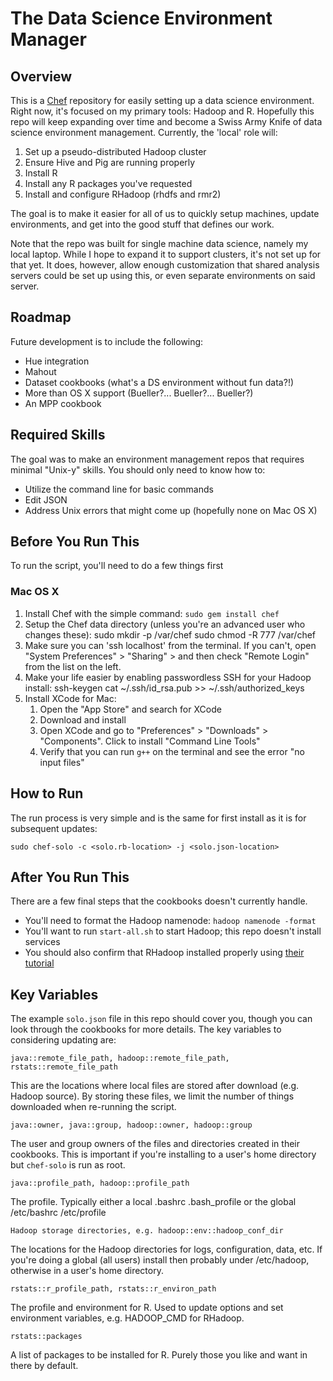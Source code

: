 # The Data Science Environment Manager

## Overview
This is a [Chef](http://wiki.opscode.com/display/chef/Home) repository for easily setting up
a data science environment.  Right now, it's focused on my primary tools: Hadoop and R.  Hopefully
this repo will keep expanding over time and become a Swiss Army Knife of data science environment
management.  Currently, the 'local' role will:

1. Set up a pseudo-distributed Hadoop cluster
2. Ensure Hive and Pig are running properly
3. Install R
4. Install any R packages you've requested
5. Install and configure RHadoop (rhdfs and rmr2)

The goal is to make it easier for all of us to quickly setup machines, update environments, and get
into the good stuff that defines our work.

Note that the repo was built for single machine data science, namely my local laptop.  While I hope
to expand it to support clusters, it's not set up for that yet.  It does, however, allow enough
customization that shared analysis servers could be set up using this, or even separate environments
on said server.


## Roadmap
Future development is to include the following:

* Hue integration
* Mahout
* Dataset cookbooks (what's a DS environment without fun data?!)
* More than OS X support (Bueller?... Bueller?... Bueller?)
* An MPP cookbook


## Required Skills
The goal was to make an environment management repos that requires minimal "Unix-y" skills.  You
should only need to know how to:

* Utilize the command line for basic commands
* Edit JSON
* Address Unix errors that might come up (hopefully none on Mac OS X)


## Before You Run This
To run the script, you'll need to do a few things first

### Mac OS X
1. Install Chef with the simple command: `sudo gem install chef`
2. Setup the Chef data directory (unless you're an advanced user who changes these):
    sudo mkdir -p /var/chef
    sudo chmod -R 777 /var/chef
3. Make sure you can 'ssh localhost' from the terminal.  If you can't, open 
"System Preferences" > "Sharing" > and then check "Remote Login" from the list on the left.
4. Make your life easier by enabling passwordless SSH for your Hadoop install:
    ssh-keygen
    cat ~/.ssh/id_rsa.pub >> ~/.ssh/authorized_keys
5. Install XCode for Mac:
    1. Open the "App Store" and search for XCode
    2. Download and install
    3. Open XCode and go to "Preferences" > "Downloads" > "Components".  Click to install "Command Line Tools"
    4. Verify that you can run `g++` on the terminal and see the error "no input files"


## How to Run
The run process is very simple and is the same for first install as it is for subsequent updates:

`sudo chef-solo -c <solo.rb-location> -j <solo.json-location>`


## After You Run This
There are a few final steps that the cookbooks doesn't currently handle.

* You'll need to format the Hadoop namenode: `hadoop namenode -format`
* You'll want to run `start-all.sh` to start Hadoop; this repo doesn't install services
* You should also confirm that RHadoop installed properly using [their tutorial](https://github.com/RevolutionAnalytics/rmr2/blob/master/docs/tutorial.md)


## Key Variables
The example `solo.json` file in this repo should cover you, though you can look through 
the cookbooks for more details.  The key variables to considering updating are:

    java::remote_file_path, hadoop::remote_file_path, rstats::remote_file_path
This are the locations where local files are stored after download (e.g. Hadoop source).  By
storing these files, we limit the number of things downloaded when re-running the script.

    java::owner, java::group, hadoop::owner, hadoop::group
The user and group owners of the files and directories created in their cookbooks.  This is
important if you're installing to a user's home directory but `chef-solo` is run as root.

    java::profile_path, hadoop::profile_path
The profile.  Typically either a local .bashrc .bash_profile or the global /etc/bashrc /etc/profile

    Hadoop storage directories, e.g. hadoop::env::hadoop_conf_dir
The locations for the Hadoop directories for logs, configuration, data, etc.  If you're doing
a global (all users) install then probably under /etc/hadoop, otherwise in a user's home directory.

    rstats::r_profile_path, rstats::r_environ_path
The profile and environment for R.  Used to update options and set environment variables, 
e.g. HADOOP_CMD for RHadoop.

    rstats::packages
A list of packages to be installed for R.  Purely those you like and want in there by default.
